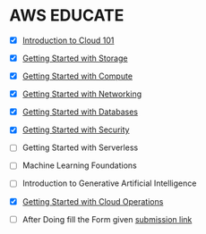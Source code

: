 # AWS EDUCATE 

- [x] [Introduction to Cloud 101](https://github.com/kingsmen732/AWS-Educate/blob/main/Introduction%20to%20cloud%20101.md)
    
- [x] [Getting Started with Storage](https://github.com/kingsmen732/AWS-Educate/blob/main/Getting%20Started%20with%20Storage.md)  
    
- [x] [Getting Started with Compute](https://github.com/kingsmen732/AWS-Educate/blob/main/Getting%20Started%20with%20Compute.md)
    
- [x] [Getting Started with Networking](https://github.com/kingsmen732/AWS-Educate/blob/main/Getting%20Started%20with%20Networking.md)  
    
- [x] [Getting Started with Databases](https://github.com/kingsmen732/AWS-Educate/blob/main/Getting%20Started%20with%20Databases.md)  
    
- [x] [Getting Started with Security](https://github.com/kingsmen732/AWS-Educate/blob/main/Getting%20Started%20with%20Security.md)
    
- [ ] Getting Started with Serverless  
    
- [ ] Machine Learning Foundations  
    
- [ ] Introduction to Generative Artificial Intelligence

- [x] [Getting Started with Cloud Operations](https://github.com/kingsmen732/AWS-Educate/blob/main/Getting%20Started%20with%20Cloud%20Operations.md)


 - [ ] After Doing fill the Form given 
       [submission link](https://forms.gle/ftaF5WVW8SuVZbXA7)
